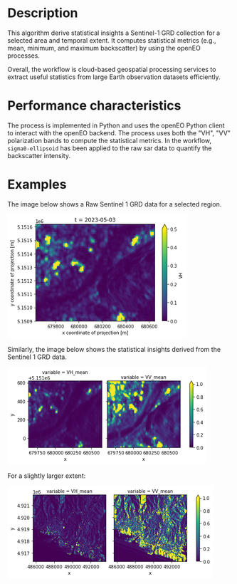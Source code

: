 # Description

This algorithm derive statistical insights a Sentinel-1 GRD collection for a selected area and temporal extent. 
It computes statistical metrics (e.g., mean, minimum, and maximum backscatter) by using the openEO processes.

Overall, the workflow is cloud-based geospatial processing services to extract useful statistics from large Earth observation datasets efficiently.

# Performance characteristics

The process is implemented in Python and uses the openEO Python client to interact with the openEO backend.
The process uses both the "VH", "VV" polarization bands to compute the statistical metrics. In the workflow, `sigma0-ellipsoid` has been applied to the raw sar data to quantify the backscatter intensity. 

# Examples

The image below shows a Raw Sentinel 1 GRD data for a selected region.

![s1_raw](sentinel1_raw.png)

Similarly, the image below shows the statistical insights derived from the Sentinel 1 GRD data.

![s1_stats](mean.png)

For a slightly larger extent:

![s1_stats](mean2.png)